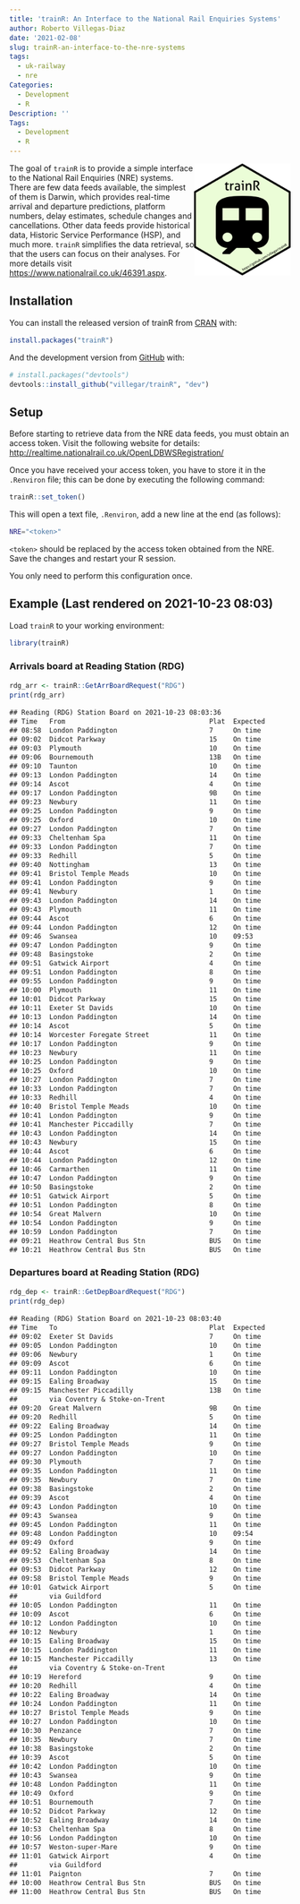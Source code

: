 ```yaml
---
title: 'trainR: An Interface to the National Rail Enquiries Systems'
author: Roberto Villegas-Diaz
date: '2021-02-08'
slug: trainR-an-interface-to-the-nre-systems
tags:
  - uk-railway
  - nre
Categories:
  - Development
  - R
Description: ''
Tags:
  - Development
  - R
---
```


<img src="https://raw.githubusercontent.com/villegar/trainR/main/inst/images/logo.png" alt="logo" align="right" height=200px/>

The goal of `trainR` is to provide a simple interface to the 
National Rail Enquiries (NRE) systems. There are few data feeds 
available, the simplest of them is Darwin, which provides real-time 
arrival and departure predictions, platform numbers, delay estimates, 
schedule changes and cancellations. Other data feeds provide historical 
data, Historic Service Performance (HSP), and much more. `trainR` 
simplifies the data retrieval, so that the users can focus on their 
analyses. For more details visit 
https://www.nationalrail.co.uk/46391.aspx.

## Installation

You can install the released version of trainR from [CRAN](https://CRAN.R-project.org) with:

``` r
install.packages("trainR")
```

And the development version from [GitHub](https://github.com/) with:

``` r
# install.packages("devtools")
devtools::install_github("villegar/trainR", "dev")
```

## Setup
Before starting to retrieve data from the NRE data feeds, you must obtain an access token. 
Visit the following website for details: http://realtime.nationalrail.co.uk/OpenLDBWSRegistration/

Once you have received your access token, you have to store it in the `.Renviron` file; this can be 
done by executing the following command:


```r
trainR::set_token()
```

This will open a text file, `.Renviron`, add a new line at the end (as follows):

```bash
NRE="<token>"
```

`<token>` should be replaced by the access token obtained from the NRE. Save the changes and restart 
your R session.

You only need to perform this configuration once.

## Example (Last rendered on 2021-10-23 08:03)

Load `trainR` to your working environment:

```r
library(trainR)
```

### Arrivals board at Reading Station (RDG)


```r
rdg_arr <- trainR::GetArrBoardRequest("RDG")
print(rdg_arr)
```

```
## Reading (RDG) Station Board on 2021-10-23 08:03:36
## Time   From                                    Plat  Expected
## 08:58  London Paddington                       7     On time
## 09:02  Didcot Parkway                          15    On time
## 09:03  Plymouth                                10    On time
## 09:06  Bournemouth                             13B   On time
## 09:10  Taunton                                 10    On time
## 09:13  London Paddington                       14    On time
## 09:14  Ascot                                   4     On time
## 09:17  London Paddington                       9B    On time
## 09:23  Newbury                                 11    On time
## 09:25  London Paddington                       9     On time
## 09:25  Oxford                                  10    On time
## 09:27  London Paddington                       7     On time
## 09:33  Cheltenham Spa                          11    On time
## 09:33  London Paddington                       7     On time
## 09:33  Redhill                                 5     On time
## 09:40  Nottingham                              13    On time
## 09:41  Bristol Temple Meads                    10    On time
## 09:41  London Paddington                       9     On time
## 09:41  Newbury                                 1     On time
## 09:43  London Paddington                       14    On time
## 09:43  Plymouth                                11    On time
## 09:44  Ascot                                   6     On time
## 09:44  London Paddington                       12    On time
## 09:46  Swansea                                 10    09:53
## 09:47  London Paddington                       9     On time
## 09:48  Basingstoke                             2     On time
## 09:51  Gatwick Airport                         4     On time
## 09:51  London Paddington                       8     On time
## 09:55  London Paddington                       9     On time
## 10:00  Plymouth                                11    On time
## 10:01  Didcot Parkway                          15    On time
## 10:11  Exeter St Davids                        10    On time
## 10:13  London Paddington                       14    On time
## 10:14  Ascot                                   5     On time
## 10:14  Worcester Foregate Street               11    On time
## 10:17  London Paddington                       9     On time
## 10:23  Newbury                                 11    On time
## 10:25  London Paddington                       9     On time
## 10:25  Oxford                                  10    On time
## 10:27  London Paddington                       7     On time
## 10:33  London Paddington                       7     On time
## 10:33  Redhill                                 4     On time
## 10:40  Bristol Temple Meads                    10    On time
## 10:41  London Paddington                       9     On time
## 10:41  Manchester Piccadilly                   7     On time
## 10:43  London Paddington                       14    On time
## 10:43  Newbury                                 15    On time
## 10:44  Ascot                                   6     On time
## 10:44  London Paddington                       12    On time
## 10:46  Carmarthen                              11    On time
## 10:47  London Paddington                       9     On time
## 10:50  Basingstoke                             2     On time
## 10:51  Gatwick Airport                         5     On time
## 10:51  London Paddington                       8     On time
## 10:54  Great Malvern                           10    On time
## 10:54  London Paddington                       9     On time
## 10:59  London Paddington                       7     On time
## 09:21  Heathrow Central Bus Stn                BUS   On time
## 10:21  Heathrow Central Bus Stn                BUS   On time
```

### Departures board at Reading Station (RDG)


```r
rdg_dep <- trainR::GetDepBoardRequest("RDG")
print(rdg_dep)
```

```
## Reading (RDG) Station Board on 2021-10-23 08:03:40
## Time   To                                      Plat  Expected
## 09:02  Exeter St Davids                        7     On time
## 09:05  London Paddington                       10    On time
## 09:06  Newbury                                 1     On time
## 09:09  Ascot                                   6     On time
## 09:11  London Paddington                       10    On time
## 09:15  Ealing Broadway                         15    On time
## 09:15  Manchester Piccadilly                   13B   On time
##        via Coventry & Stoke-on-Trent           
## 09:20  Great Malvern                           9B    On time
## 09:20  Redhill                                 5     On time
## 09:22  Ealing Broadway                         14    On time
## 09:25  London Paddington                       11    On time
## 09:27  Bristol Temple Meads                    9     On time
## 09:27  London Paddington                       10    On time
## 09:30  Plymouth                                7     On time
## 09:35  London Paddington                       11    On time
## 09:35  Newbury                                 7     On time
## 09:38  Basingstoke                             2     On time
## 09:39  Ascot                                   4     On time
## 09:43  London Paddington                       10    On time
## 09:43  Swansea                                 9     On time
## 09:45  London Paddington                       11    On time
## 09:48  London Paddington                       10    09:54
## 09:49  Oxford                                  9     On time
## 09:52  Ealing Broadway                         14    On time
## 09:53  Cheltenham Spa                          8     On time
## 09:53  Didcot Parkway                          12    On time
## 09:58  Bristol Temple Meads                    9     On time
## 10:01  Gatwick Airport                         5     On time
##        via Guildford                           
## 10:05  London Paddington                       11    On time
## 10:09  Ascot                                   6     On time
## 10:12  London Paddington                       10    On time
## 10:12  Newbury                                 1     On time
## 10:15  Ealing Broadway                         15    On time
## 10:15  London Paddington                       11    On time
## 10:15  Manchester Piccadilly                   13    On time
##        via Coventry & Stoke-on-Trent           
## 10:19  Hereford                                9     On time
## 10:20  Redhill                                 4     On time
## 10:22  Ealing Broadway                         14    On time
## 10:24  London Paddington                       11    On time
## 10:27  Bristol Temple Meads                    9     On time
## 10:27  London Paddington                       10    On time
## 10:30  Penzance                                7     On time
## 10:35  Newbury                                 7     On time
## 10:38  Basingstoke                             2     On time
## 10:39  Ascot                                   5     On time
## 10:42  London Paddington                       10    On time
## 10:43  Swansea                                 9     On time
## 10:48  London Paddington                       11    On time
## 10:49  Oxford                                  9     On time
## 10:51  Bournemouth                             7     On time
## 10:52  Didcot Parkway                          12    On time
## 10:52  Ealing Broadway                         14    On time
## 10:53  Cheltenham Spa                          8     On time
## 10:56  London Paddington                       10    On time
## 10:57  Weston-super-Mare                       9     On time
## 11:01  Gatwick Airport                         4     On time
##        via Guildford                           
## 11:01  Paignton                                7     On time
## 10:00  Heathrow Central Bus Stn                BUS   On time
## 11:00  Heathrow Central Bus Stn                BUS   On time
```
